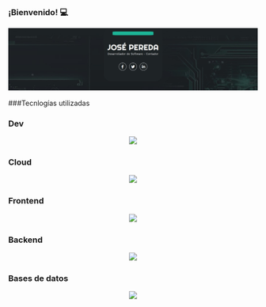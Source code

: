 ### ¡Bienvenido! 💻
<img src="https://raw.githubusercontent.com/JoseAntonioPeredaRios/JoseAntonioPeredaRios/main/1691152842686.jfif" alt="banner José Pereda - desarrollador web">

###Tecnlogías utilizadas

### Dev
<p align="center">
  <a href="https://skillicons.dev">
    <img src="https://skillicons.dev/icons?i=git,github,docker,ubuntu,nginx,postman,selenium" />
  </a>
</p>

### Cloud
<p align="center">
  <a href="https://skillicons.dev">
    <img src="https://skillicons.dev/icons?i=aws,cloudflare" />
  </a>
</p>


### Frontend
<p align="center">
  <a href="https://skillicons.dev">
    <img src="https://skillicons.dev/icons?i=angular,react" />
  </a>
</p>

### Backend
<p align="center">
  <a href="https://skillicons.dev">
    <img src="https://skillicons.dev/icons?i=java,spring,py" />
  </a>
</p>

### Bases de datos
<p align="center">
  <a href="https://skillicons.dev">
    <img src="https://skillicons.dev/icons?i=postgres,redis,mysql,mongodb,sqlite" />
  </a>
</p>


<!--
**JoseAntonioPeredaRios/JoseAntonioPeredaRios** is a ✨ _special_ ✨ repository because its `README.md` (this file) appears on your GitHub profile.

Here are some ideas to get you started:

- 🔭 I’m currently working on ...
- 🌱 I’m currently learning ...
- 👯 I’m looking to collaborate on ...
- 🤔 I’m looking for help with ...
- 💬 Ask me about ...
- 📫 How to reach me: ...
- 😄 Pronouns: ...
- ⚡ Fun fact: ...
-->
